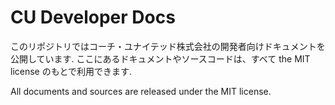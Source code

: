 # CU Developer Docs

このリポジトリではコーチ・ユナイテッド株式会社の開発者向けドキュメントを公開しています.
ここにあるドキュメントやソースコードは、すべて the MIT license のもとで利用できます.

All documents and sources are released under the MIT license.
